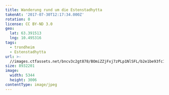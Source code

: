 ```yaml
---
title: Wanderung rund um die Estenstadhytta
takenAt: '2017-07-30T12:17:34.000Z'
rotation: 0
license: CC BY-ND 3.0
geo:
  lat: 63.391513
  lng: 10.495316
tags:
  - trondheim
  - Estenstadhytta
url: >-
  //images.ctfassets.net/bncv3c2gt878/BOmiZZjFxj7zPLp1NlSFL/b2e1be93fc1e0ab99f60fd22aebdbf14/wanderung-rund-um-die-estenstadhytta_35432705604_o
size: 8932201
image:
  width: 5344
  height: 3006
contentType: image/jpeg
---
```


